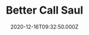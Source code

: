 ---
title: "Better Call Saul"
year: 2015
date: 2020-12-16T09:32:50.000Z
permalink: /almanac/tv/2020-12-16-better-call-saul/index.html
season: 4-5
rating: 3
tmdbid: 60059
---